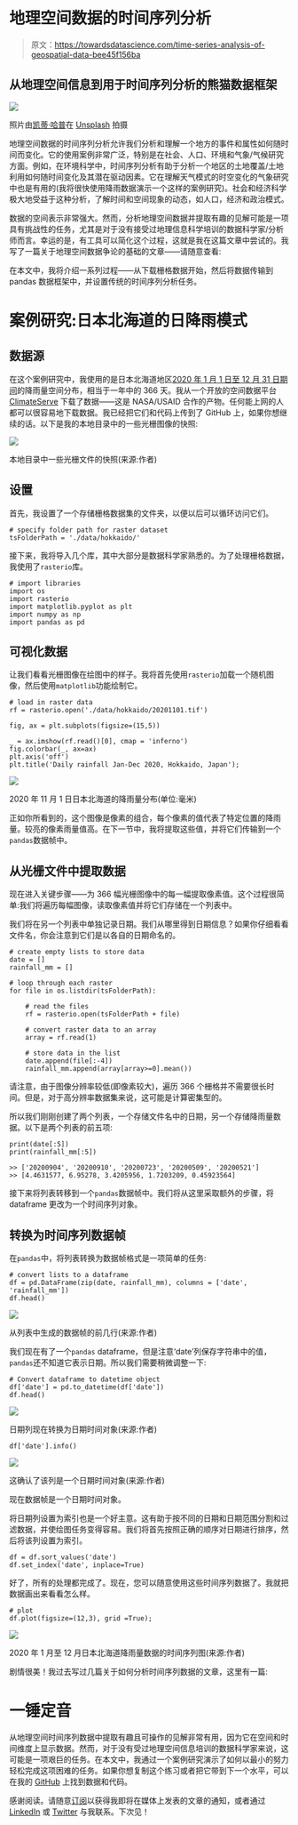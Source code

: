# 地理空间数据的时间序列分析

> 原文：<https://towardsdatascience.com/time-series-analysis-of-geospatial-data-bee45f156ba>

## 从地理空间信息到用于时间序列分析的熊猫数据框架

![](img/90050377d5b308e59ebf69f2e3958432.png)

照片由[凯蒂·哈普](https://unsplash.com/@kharp?utm_source=medium&utm_medium=referral)在 [Unsplash](https://unsplash.com?utm_source=medium&utm_medium=referral) 拍摄

地理空间数据的时间序列分析允许我们分析和理解一个地方的事件和属性如何随时间而变化。它的使用案例非常广泛，特别是在社会、人口、环境和气象/气候研究方面。例如，在环境科学中，时间序列分析有助于分析一个地区的土地覆盖/土地利用如何随时间变化及其潜在驱动因素。它在理解天气模式的时空变化的气象研究中也是有用的(我将很快使用降雨数据演示一个这样的案例研究)。社会和经济科学极大地受益于这种分析，了解时间和空间现象的动态，如人口，经济和政治模式。

数据的空间表示非常强大。然而，分析地理空间数据并提取有趣的见解可能是一项具有挑战性的任务，尤其是对于没有接受过地理信息科学培训的数据科学家/分析师而言。幸运的是，有工具可以简化这个过程，这就是我在这篇文章中尝试的。我写了一篇关于地理空间数据争论的基础的文章——请随意查看:

[](/geospatial-data-wrangling-for-pandas-experts-96c130c78bd8)  

在本文中，我将介绍一系列过程——从下载栅格数据开始，然后将数据传输到 pandas 数据框架中，并设置传统的时间序列分析任务。

# 案例研究:日本北海道的日降雨模式

## 数据源

在这个案例研究中，我使用的是日本北海道地区[2020 年 1 月 1 日至 12 月 31 日期间](https://www.google.com/maps/place/Hokkaido,+Japan/@43.4390591,142.575852,7z/data=!3m1!4b1!4m5!3m4!1s0x5f9f59209f6c888b:0x1c3cc3564fce038f!8m2!3d43.2203266!4d142.8634737)的降雨量空间分布，相当于一年中的 366 天。我从一个开放的空间数据平台 [ClimateServe](https://climateserv.servirglobal.net) 下载了数据——这是 NASA/USAID 合作的产物。任何能上网的人都可以很容易地下载数据。我已经把它们和代码上传到了 GitHub 上，如果你想继续的话。以下是我的本地目录中的一些光栅图像的快照:

![](img/2cb801bfefc4d7bc8761e36bf7fe5629.png)

本地目录中一些光栅文件的快照(来源:作者)

## 设置

首先，我设置了一个存储栅格数据集的文件夹，以便以后可以循环访问它们。

```
# specify folder path for raster dataset
tsFolderPath = './data/hokkaido/'
```

接下来，我将导入几个库，其中大部分是数据科学家熟悉的。为了处理栅格数据，我使用了`rasterio`库。

```
# import libraries
import os
import rasterio 
import matplotlib.pyplot as plt
import numpy as np
import pandas as pd
```

## 可视化数据

让我们看看光栅图像在绘图中的样子。我将首先使用`rasterio`加载一个随机图像，然后使用`matplotlib`功能绘制它。

```
# load in raster data
rf = rasterio.open('./data/hokkaido/20201101.tif')

fig, ax = plt.subplots(figsize=(15,5))

_ = ax.imshow(rf.read()[0], cmap = 'inferno')
fig.colorbar(_, ax=ax)
plt.axis('off')
plt.title('Daily rainfall Jan-Dec 2020, Hokkaido, Japan');
```

![](img/b940c17d0b094b47b240c4a683c1f175.png)

2020 年 11 月 1 日日本北海道的降雨量分布(单位:毫米)

正如你所看到的，这个图像是像素的组合，每个像素的值代表了特定位置的降雨量。较亮的像素雨量值高。在下一节中，我将提取这些值，并将它们传输到一个`pandas`数据帧中。

## 从光栅文件中提取数据

现在进入关键步骤——为 366 幅光栅图像中的每一幅提取像素值。这个过程很简单:我们将遍历每幅图像，读取像素值并将它们存储在一个列表中。

我们将在另一个列表中单独记录日期。我们从哪里得到日期信息？如果你仔细看看文件名，你会注意到它们是以各自的日期命名的。

```
# create empty lists to store data
date = []
rainfall_mm = []

# loop through each raster
for file in os.listdir(tsFolderPath):

    # read the files
    rf = rasterio.open(tsFolderPath + file)

    # convert raster data to an array
    array = rf.read(1)

    # store data in the list
    date.append(file[:-4])
    rainfall_mm.append(array[array>=0].mean())
```

请注意，由于图像分辨率较低(即像素较大)，遍历 366 个栅格并不需要很长时间。但是，对于高分辨率数据集来说，这可能是计算密集型的。

所以我们刚刚创建了两个列表，一个存储文件名中的日期，另一个存储降雨量数据。以下是两个列表的前五项:

```
print(date[:5])
print(rainfall_mm[:5])

>> ['20200904', '20200910', '20200723', '20200509', '20200521']
>> [4.4631577, 6.95278, 3.4205956, 1.7203209, 0.45923564]
```

接下来将列表转移到一个`pandas`数据帧中。我们将从这里采取额外的步骤，将 dataframe 更改为一个时间序列对象。

## 转换为时间序列数据帧

在`pandas`中，将列表转换为数据帧格式是一项简单的任务:

```
# convert lists to a dataframe
df = pd.DataFrame(zip(date, rainfall_mm), columns = ['date', 'rainfall_mm']) 
df.head()
```

![](img/c530b046e1dd5d044201374e750f79f7.png)

从列表中生成的数据帧的前几行(来源:作者)

我们现在有了一个`pandas` dataframe，但是注意‘date’列保存字符串中的值，`pandas`还不知道它表示日期。所以我们需要稍微调整一下:

```
# Convert dataframe to datetime object
df['date'] = pd.to_datetime(df['date'])
df.head()
```

![](img/c87282bec083bd3fc8faf0364b1ba04d.png)

日期列现在转换为日期时间对象(来源:作者)

```
df['date'].info()
```

![](img/a5c2c131ad888525ce3744f1e542a727.png)

这确认了该列是一个日期时间对象(来源:作者)

现在数据帧是一个日期时间对象。

将日期列设置为索引也是一个好主意。这有助于按不同的日期和日期范围分割和过滤数据，并使绘图任务变得容易。我们将首先按照正确的顺序对日期进行排序，然后将该列设置为索引。

```
df = df.sort_values('date')
df.set_index('date', inplace=True)
```

好了，所有的处理都完成了。现在，您可以随意使用这些时间序列数据了。我就把数据画出来看看怎么样。

```
# plot
df.plot(figsize=(12,3), grid =True);
```

![](img/61f63c159bad729f72992c30eea8515d.png)

2020 年 1 月至 12 月日本北海道降雨量数据的时间序列图(来源:作者)

剧情很美！我过去写过几篇关于如何分析时间序列数据的文章，这里有一篇:

[](/formating-and-visualizing-time-series-data-ba0b2548f27b)  

# 一锤定音

从地理空间时间序列数据中提取有趣且可操作的见解非常有用，因为它在空间和时间维度上显示数据。然而，对于没有受过地理空间信息培训的数据科学家来说，这可能是一项艰巨的任务。在本文中，我通过一个案例研究演示了如何以最小的努力轻松完成这项困难的任务。如果你想复制这个练习或者把它带到下一个水平，可以在我的 [GitHub](https://github.com/mabalam/timeseriesRaster) 上找到数据和代码。

感谢阅读。请随意[订阅](https://mab-datasc.medium.com/subscribe)以获得我即将在媒体上发表的文章的通知，或者通过 [LinkedIn](https://www.linkedin.com/in/mab-alam/) 或 [Twitter](https://twitter.com/DataEnthus) 与我联系。下次见！